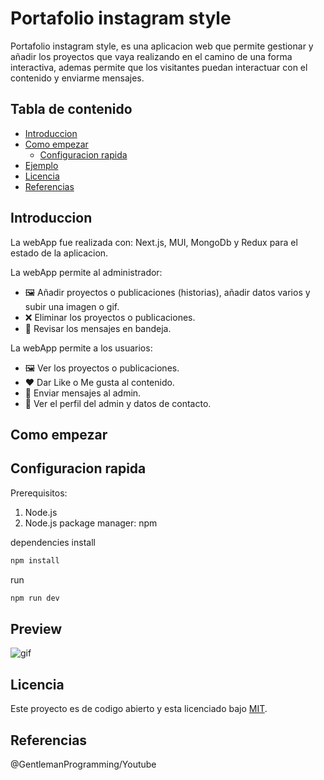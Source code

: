 # Portafolio instagram style
Portafolio instagram style, es una aplicacion web que permite gestionar y añadir los proyectos que vaya realizando en el camino de una forma interactiva, ademas permite que los visitantes puedan interactuar con el contenido y enviarme mensajes.

## Tabla de contenido
- [Introduccion](#introduccion)
- [Como empezar](#como-empezar)
    - [Configuracion rapida](#configuracion-rapida)
- [Ejemplo](#ejemplo)
- [Licencia](#licencia)
- [Referencias](#referencias)

## Introduccion
La webApp fue realizada con: 
Next.js, MUI, MongoDb y Redux para el estado de la aplicacion.

La webApp permite al administrador:
- 🖼️ Añadir proyectos o publicaciones (historias), añadir datos varios y subir una imagen o gif.
- ❌ Eliminar los proyectos o publicaciones.
- 💌 Revisar los mensajes en bandeja.

La webApp permite a los usuarios:
- 🖼️ Ver los proyectos o publicaciones.
- ♥️ Dar Like o Me gusta al contenido.
- 📨 Enviar mensajes al admin.
- 🤵 Ver el perfil del admin y datos de contacto.

## Como empezar
## Configuracion rapida
Prerequisitos:
1. Node.js
2. Node.js package manager: npm

dependencies install
```bash
npm install 
```
run
```bash
npm run dev
```

## Preview
![gif](https://raw.githubusercontent.com/ronaldtro/projectsImages/main/PortafolioOnlineGif.gif)

## Licencia
Este proyecto es de codigo abierto y esta licenciado bajo [MIT](/LICENSE).

## Referencias
@GentlemanProgramming/Youtube